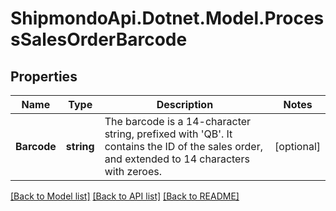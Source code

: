 # ShipmondoApi.Dotnet.Model.ProcessSalesOrderBarcode

## Properties

Name | Type | Description | Notes
------------ | ------------- | ------------- | -------------
**Barcode** | **string** | The barcode is a 14-character string, prefixed with &#39;QB&#39;. It contains the ID of the sales order, and extended to 14 characters with zeroes. | [optional] 

[[Back to Model list]](../README.md#documentation-for-models) [[Back to API list]](../README.md#documentation-for-api-endpoints) [[Back to README]](../README.md)


